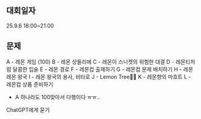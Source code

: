 ## 대회일자
25.9.6 18:00~21:00

## 문제
A - 레몬 게임 (100)
B - 레몬 샹들리에
C - 레몬이 스니켓의 위험한 대결
D - 레몬티처럼 달콤한 입술
E - 레몬 경로
F - 레몬컵 출제하기
G - 레몬컵 문제 배치하기
H - 레몬레몬 왕국
I - 레몬 왕국의 용사, 비타로
J - Lemon Tree🍋🌳
K - 레몬향의 마흐트
L - 레몬컵 상품 준비하기

- A 하나라도 100맞아서 다행이다 ㅠㅠ..






ChatGPT에게 묻기


